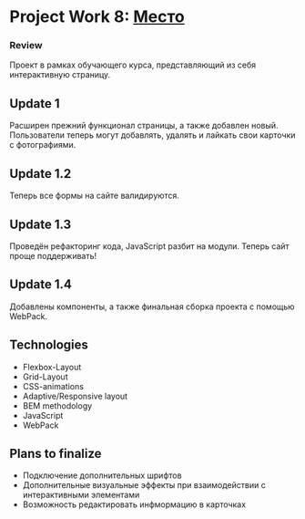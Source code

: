 # Project Work 8: [Место](https://feuerfrie1.github.io/mesto/)

### Review

Проект в рамках обучающего курса, представляющий из себя интерактивную страницу. 

## Update 1

Расширен прежний функционал страницы, а также добавлен новый. Пользователи теперь могут добавлять, удалять и лайкать свои карточки с фотографиями.

## Update 1.2

Теперь все формы на сайте валидируются.

## Update 1.3

Проведён рефакторинг кода, JavaScript разбит на модули. Теперь сайт проще поддерживать!

## Update 1.4

Добавлены компоненты, а также финальная сборка проекта с помощью WebPack.

## Technologies

  - Flexbox-Layout
  - Grid-Layout
  - CSS-animations
  - Adaptive/Responsive layout
  - BEM methodology
  - JavaScript
  - WebPack
  
## Plans to finalize

- Подключение дополнительных шрифтов
- Дополнительные визуальные эффекты при взаимодействии с интерактивными элементами
- Возможность редактировать инфмормацию в карточках
